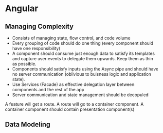 # Angular

## Managing Complexity
* Consists of managing state, flow control, and code volume
* Every grouping of code should do one thing (every component should have one responsibility)
* A component should consume just enough data to satisfy its templates and capture user events to delegate them upwards.  Keep them as thin as possible.
* Components should satisfy inputs using the Async pipe and should have no server communication (oblivious to buisness logic and application state).
* Use Services (Facade) as effective delegation layer between components and the rest of the app
* Server communication and state management should be decopuled

A feature will get a route.  A route will go to a container component.  A container component should contain presentation component(s)


## Data Modeling
